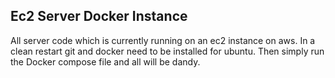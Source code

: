 ## Ec2 Server Docker Instance

All server code which is currently running on an ec2 instance on aws. In a clean restart git and docker need to be installed for ubuntu. Then simply run the Docker compose file and all will be dandy.
